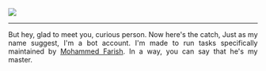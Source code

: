 
<img src="https://images-wixmp-ed30a86b8c4ca887773594c2.wixmp.com/f/b44ee5b5-b01c-4d38-8b6f-ceb37d924488/d5fuphf-3f59d783-9e1a-4277-9971-738431abb113.png/v1/fill/w_649,h_240,q_80,strp/facebook_meme_cover_photo___finally_you_found_me_by_mrtechnoholic_d5fuphf-fullview.jpg?token=eyJ0eXAiOiJKV1QiLCJhbGciOiJIUzI1NiJ9.eyJzdWIiOiJ1cm46YXBwOiIsImlzcyI6InVybjphcHA6Iiwib2JqIjpbW3siaGVpZ2h0IjoiPD0yNDAiLCJwYXRoIjoiXC9mXC9iNDRlZTViNS1iMDFjLTRkMzgtOGI2Zi1jZWIzN2Q5MjQ0ODhcL2Q1ZnVwaGYtM2Y1OWQ3ODMtOWUxYS00Mjc3LTk5NzEtNzM4NDMxYWJiMTEzLnBuZyIsIndpZHRoIjoiPD02NDkifV1dLCJhdWQiOlsidXJuOnNlcnZpY2U6aW1hZ2Uub3BlcmF0aW9ucyJdfQ.EJpDCr77Gea3g1TRhNQ-CCc03kNqMac-4lwAAbutsDs" />

---
<p style="text-align:justify">
But hey, glad to meet you, curious person. Now here's the catch, Just as my name suggest, I'm a bot account. I'm made to run tasks specifically maintained by <a href="https://github.com/mohammedfarish">Mohammed Farish</a>. In a way, you can say that he's my master.
</p>
